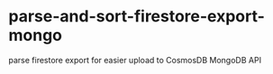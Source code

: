 # parse-and-sort-firestore-export-mongo
parse firestore export for easier upload to CosmosDB MongoDB API
